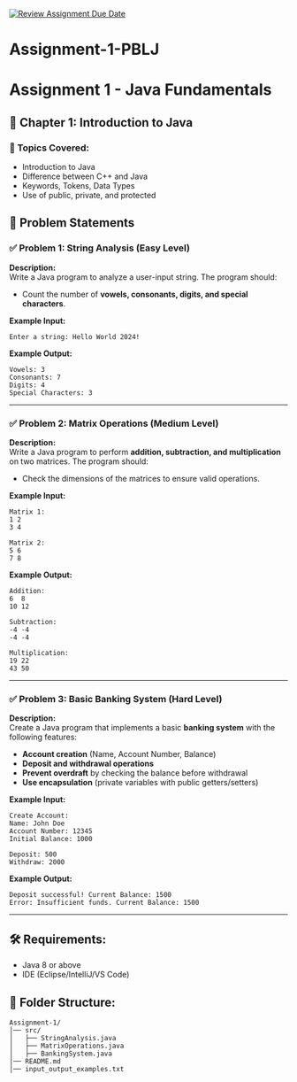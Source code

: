 [![Review Assignment Due Date](https://classroom.github.com/assets/deadline-readme-button-22041afd0340ce965d47ae6ef1cefeee28c7c493a6346c4f15d667ab976d596c.svg)](https://classroom.github.com/a/1WDSbZer)
# Assignment-1-PBLJ
# Assignment 1 - Java Fundamentals

## 📖 Chapter 1: Introduction to Java

### 🔹 Topics Covered:
- Introduction to Java
- Difference between C++ and Java
- Keywords, Tokens, Data Types
- Use of public, private, and protected

## 📝 Problem Statements

### ✅ Problem 1: String Analysis (Easy Level)
**Description:**  
Write a Java program to analyze a user-input string. The program should:
- Count the number of **vowels, consonants, digits, and special characters**.

**Example Input:**
```
Enter a string: Hello World 2024!
```
**Example Output:**
```
Vowels: 3
Consonants: 7
Digits: 4
Special Characters: 3
```

---

### ✅ Problem 2: Matrix Operations (Medium Level)
**Description:**  
Write a Java program to perform **addition, subtraction, and multiplication** on two matrices. The program should:
- Check the dimensions of the matrices to ensure valid operations.

**Example Input:**
```
Matrix 1:
1 2
3 4

Matrix 2:
5 6
7 8
```
**Example Output:**
```
Addition:
6  8
10 12

Subtraction:
-4 -4
-4 -4

Multiplication:
19 22
43 50
```

---

### ✅ Problem 3: Basic Banking System (Hard Level)
**Description:**  
Create a Java program that implements a basic **banking system** with the following features:
- **Account creation** (Name, Account Number, Balance)
- **Deposit and withdrawal operations**
- **Prevent overdraft** by checking the balance before withdrawal
- **Use encapsulation** (private variables with public getters/setters)

**Example Input:**
```
Create Account:
Name: John Doe
Account Number: 12345
Initial Balance: 1000

Deposit: 500
Withdraw: 2000
```
**Example Output:**
```
Deposit successful! Current Balance: 1500
Error: Insufficient funds. Current Balance: 1500
```

---

## 🛠 Requirements:
- Java 8 or above
- IDE (Eclipse/IntelliJ/VS Code)

## 📂 Folder Structure:
```
Assignment-1/
│── src/
│   ├── StringAnalysis.java
│   ├── MatrixOperations.java
│   ├── BankingSystem.java
│── README.md
│── input_output_examples.txt
```
